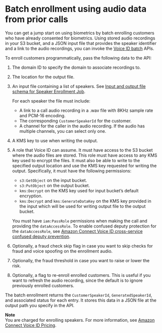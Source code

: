 # Batch enrollment using audio data from prior calls<a name="voiceid-batch-enrollment"></a>

You can get a jump start on using biometrics by batch enrolling customers who have already consented for biometrics\. Using stored audio recordings in your S3 bucket, and a JSON input file that provides the speaker identifier and a link to the audio recordings, you can invoke the [Voice ID batch](https://docs.aws.amazon.com/voiceid/latest/APIReference/API_StartSpeakerEnrollmentJob.html) APIs\. 

To enroll customers programmatically, pass the following data to the API:

1. The domain ID to specify the domain to associate recordings to\.

1. The location for the output file\.

1. An input file containing a list of speakers\. See [Input and output file schema for Speaker Enrollment Job](speaker-enrollment-job-schema.md)\. 

    For each speaker the file must include:
   + A link to a call audio recording in a \.wav file with 8KHz sample rate and PCM\-16 encoding\.
   + The corresponding `CustomerSpeakerId` for the customer\.
   + A channel for the caller in the audio recording\. If the audio has multiple channels, you can select only one\.

1. A KMS key to use when writing the output\.

1. A role that Voice ID can assume\. It must have access to the S3 bucket where the audio files are stored\. This role must have access to any KMS key used to encrypt the files\. It must also be able to write to the specified output location and use the KMS key requested for writing the output\. Specifically, it must have the following permissions:
   + `s3:GetObject` on the input bucket\.
   + `s3:PutObject` on the output bucket\.
   + `kms:Decrypt` on the KMS key used for input bucket’s default encryption\.
   + `kms:Decrypt` and `kms:GenerateDataKey` on the KMS key provided in the input which will be used for writing output file to the output bucket\.

   You must have `iam:PassRole` permissions when making the call and providing the `dataAccessRole`\. To enable confused deputy protection for the `dataAccessRole`, see [Amazon Connect Voice ID cross\-service confused deputy prevention](cross-service-confused-deputy-prevention.md#voiceid-cross-service)\.

1. Optionally, a fraud check skip flag in case you want to skip checks for fraud and voice spoofing on the enrollment audio\.

1. Optionally, the fraud threshold in case you want to raise or lower the risk\.

1. Optionally, a flag to re\-enroll enrolled customers\. This is useful if you want to refresh the audio recording, since the default is to ignore previously enrolled customers\.

The batch enrollment returns the `CustomerSpeakerId`, `GeneratedSpeakerId`, and associated status for each entry\. It stores this data in a JSON file at the output path you specify in the API\.

**Note**  
You are charged for enrolling speakers\. For more information, see [Amazon Connect Voice ID Pricing](http://aws.amazon.com/connect/pricing/)\.